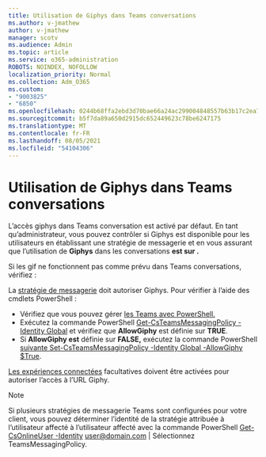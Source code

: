 ```yaml
---
title: Utilisation de Giphys dans Teams conversations
ms.author: v-jmathew
author: v-jmathew
manager: scotv
ms.audience: Admin
ms.topic: article
ms.service: o365-administration
ROBOTS: NOINDEX, NOFOLLOW
localization_priority: Normal
ms.collection: Adm_O365
ms.custom:
- "9003825"
- "6850"
ms.openlocfilehash: 0244b68ffa2ebd3d70bae66a24ac299004848557b63b17c2ea74fafaff22bb8c
ms.sourcegitcommit: b5f7da89a650d2915dc652449623c78be6247175
ms.translationtype: MT
ms.contentlocale: fr-FR
ms.lasthandoff: 08/05/2021
ms.locfileid: "54104306"
---
```

# <a name="using-giphys-in-teams-conversations"></a>Utilisation de Giphys dans Teams conversations

L’accès giphys dans Teams conversation est activé par défaut. En tant qu’administrateur, vous pouvez contrôler si [](https://docs.microsoft.com/microsoftteams/messaging-policies-in-teams#messaging-policy-settings) Giphys est disponible pour les utilisateurs en établissant une stratégie de messagerie et en vous assurant que l’utilisation de **Giphys** dans les conversations **est sur .**

Si les gif ne fonctionnent pas comme prévu dans Teams conversations, vérifiez :

La [stratégie de messagerie](https://docs.microsoft.com/microsoftteams/messaging-policies-in-teams) doit autoriser Giphys. Pour vérifier à l’aide des cmdlets PowerShell :

- Vérifiez que vous pouvez gérer [les Teams avec PowerShell.](https://docs.microsoft.com/microsoftteams/teams-powershell-overview?view=o365-worldwide#manage-teams-with-powershell)
- Exécutez la commande PowerShell [Get-CsTeamsMessagingPolicy -Identity Global](https://docs.microsoft.com/powershell/module/skype/get-csteamsmessagingpolicy?view=skype-ps) et vérifiez que **AllowGiphy** est définie sur **TRUE**.
- Si **AllowGiphy est** définie sur **FALSE,** exécutez la commande PowerShell [suivante Set-CsTeamsMessagingPolicy -Identity Global -AllowGiphy $True](https://docs.microsoft.com/powershell/module/skype/set-csteamsmessagingpolicy?view=skype-ps).

[Les expériences connectées](https://docs.microsoft.com/deployoffice/privacy/optional-connected-experiences) facultatives doivent être activées pour autoriser l’accès à l’URL Giphy.

> [!NOTE]
> Si plusieurs stratégies de messagerie Teams sont configurées pour votre client, vous pouvez déterminer l’identité de la stratégie attribuée à l’utilisateur affecté à l’utilisateur affecté avec la commande PowerShell [Get-CsOnlineUser -Identity](https://docs.microsoft.com/powershell/module/skype/get-csonlineuser?view=skype-ps) <user@domain.com> | Sélectionnez TeamsMessagingPolicy.
